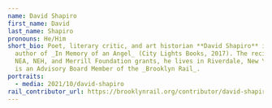 ```yaml
---
name: David Shapiro
first_name: David
last_name: Shapiro
pronouns: He/Him
short_bio: Poet, literary critic, and art historian **David Shapiro** is the
  author of _In Memory of an Angel_ (City Lights Books, 2017). The recipient of
  NEA, NEH, and Merrill Foundation grants, he lives in Riverdale, New York. He
  is an Advisory Board Member of the _Brooklyn Rail_.
portraits:
  - media: 2021/10/david-shapiro
rail_contributor_url: https://brooklynrail.org/contributor/david-shapiro
---
```


